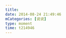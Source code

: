 ```yaml
---
title: 
date: 2014-08-24 21:49:46
mCategories: [说说]
type: moment
time: t214946
---
```


<div id="pics-20140824214946"></div>

<script src="/lib/moment/pics.js"></script>
<script>
var data = [
    {"link": "2014-08-24_203830.mp4", "type": "video"}
];
picsRender(data, "pics-20140824214946");
</script>
